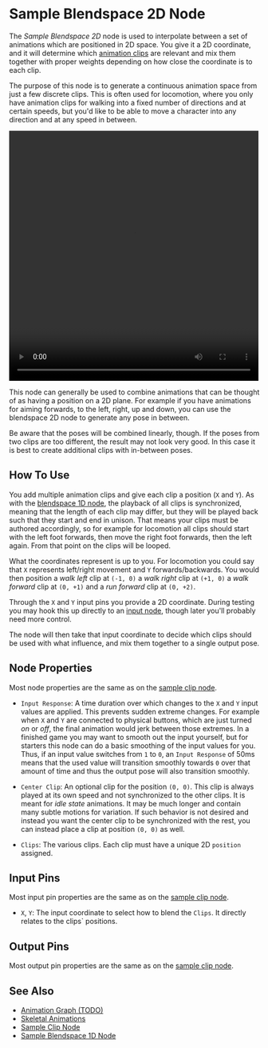 # Sample Blendspace 2D Node

The *Sample Blendspace 2D* node is used to interpolate between a set of animations which are positioned in 2D space. You give it a 2D coordinate, and it will determine which [animation clips](../animation-clip-asset.md) are relevant and mix them together with proper weights depending on how close the coordinate is to each clip.

The purpose of this node is to generate a continuous animation space from just a few discrete clips. This is often used for locomotion, where you only have animation clips for walking into a fixed number of directions and at certain speeds, but you'd like to be able to move a character into any direction and at any speed in between.  

<video src="../../media/anim-mix2d.webm" width="500" height="500" autoplay loop></video>

This node can generally be used to combine animations that can be thought of as having a position on a 2D plane. For example if you have animations for aiming forwards, to the left, right, up and down, you can use the blendspace 2D node to generate any pose in between.

Be aware that the poses will be combined linearly, though. If the poses from two clips are too different, the result may not look very good. In this case it is best to create additional clips with in-between poses.

## How To Use

You add multiple animation clips and give each clip a position (`X` and `Y`). As with the [blendspace 1D node](anim-nodes-blendspace1d.md), the playback of all clips is synchronized, meaning that the length of each clip may differ, but they will be played back such that they start and end in unison. That means your clips must be authored accordingly, so for example for locomotion all clips should start with the left foot forwards, then move the right foot forwards, then the left again. From that point on the clips will be looped.

What the coordinates represent is up to you. For locomotion you could say that `X` represents left/right movement and `Y` forwards/backwards. You would then position a *walk left* clip at `(-1, 0)` a *walk right* clip at `(+1, 0)` a *walk forward* clip at `(0, +1)` and a *run forward* clip at `(0, +2)`.

Through the `X` and `Y` input pins you provide a 2D coordinate. During testing you may hook this up directly to an [input node](anim-nodes-input.md), though later you'll probably need more control.

The node will then take that input coordinate to decide which clips should be used with what influence, and mix them together to a single output pose.

## Node Properties

Most node properties are the same as on the [sample clip node](anim-nodes-sample-clip.md#node-properties).

* `Input Response`: A time duration over which changes to the `X` and `Y` input values are applied. This prevents sudden extreme changes. For example when `X` and `Y` are connected to physical buttons, which are just turned *on* or *off*, the final animation would jerk between those extremes. In a finished game you may want to smooth out the input yourself, but for starters this node can do a basic smoothing of the input values for you. Thus, if an input value switches from `1` to `0`, an `Input Response` of 50ms means that the used value will transition smoothly towards `0` over that amount of time and thus the output pose will also transition smoothly.  

* `Center Clip`: An optional clip for the position `(0, 0)`. This clip is always played at its own speed and not synchronized to the other clips. It is meant for *idle state* animations. It may be much longer and contain many subtle motions for variation. If such behavior is not desired and instead you want the center clip to be synchronized with the rest, you can instead place a clip at position `(0, 0)` as well.

* `Clips`: The various clips. Each clip must have a unique 2D `position` assigned.

## Input Pins

Most input pin properties are the same as on the [sample clip node](anim-nodes-sample-clip.md#input-pins).

* `X`, `Y`: The input coordinate to select how to blend the `Clips`. It directly relates to the clips` positions.

## Output Pins

Most output pin properties are the same as on the [sample clip node](anim-nodes-sample-clip.md#output-pins).
  
## See Also

* [Animation Graph (TODO)](animation-graph-overview.md)
* [Skeletal Animations](../skeletal-animation-overview.md)
* [Sample Clip Node](anim-nodes-sample-clip.md)
* [Sample Blendspace 1D Node](anim-nodes-blendspace1d.md)
